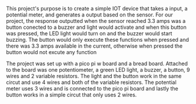 This project's purpose is to create a simple IOT device that takes a input, a potential meter, and generates a output based on the sensor. For our project, the response outputted when the sensor reached 3.3 amps was a button conected to a buzzer and light would activate and when this button was pressed, the LED light would turn on and the buzzer would start buzzing. The button would only execute these functions when pressed and there was 3.3 amps available in the current, otherwise when pressed the button would not excute any function

The project was set up with a pico pi w board and a bread board. Attached to the board was one potentiometer, a green LED light, a buzzer, a button, 9 wires and 2 variable resistors. The light and the button work in the same circut and use 4 wires and both of the variable resistors. The potential meter uses 3 wires and is connected to the pico pi board and lastly the button works in a simple circut that only uses 2 wires. 
